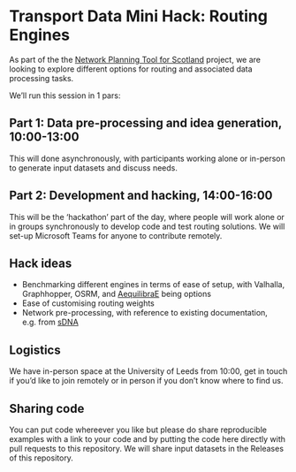 # Transport Data Mini Hack: Routing Engines


As part of the the [Network Planning Tool for
Scotland](https://nptscot.github.io) project, we are looking to explore
different options for routing and associated data processing tasks.

We’ll run this session in 1 pars:

## Part 1: Data pre-processing and idea generation, 10:00-13:00

This will done asynchronously, with participants working alone or
in-person to generate input datasets and discuss needs.

## Part 2: Development and hacking, 14:00-16:00

This will be the ‘hackathon’ part of the day, where people will work
alone or in groups synchronously to develop code and test routing
solutions. We will set-up Microsoft Teams for anyone to contribute
remotely.

## Hack ideas

- Benchmarking different engines in terms of ease of setup, with
  Valhalla, Graphhopper, OSRM, and
  [AequilibraE](https://www.outerloop.io/blog/20240729_route_choice/)
  being options
- Ease of customising routing weights
- Network pre-processing, with reference to existing documentation,
  e.g. from
  [sDNA](https://sdna-plus.readthedocs.io/en/latest/network_preparation.html)

## Logistics

We have in-person space at the University of Leeds from 10:00, get in
touch if you’d like to join remotely or in person if you don’t know
where to find us.

## Sharing code

You can put code whereever you like but please do share reproducible
examples with a link to your code and by putting the code here directly
with pull requests to this repository. We will share input datasets in
the Releases of this repository.
